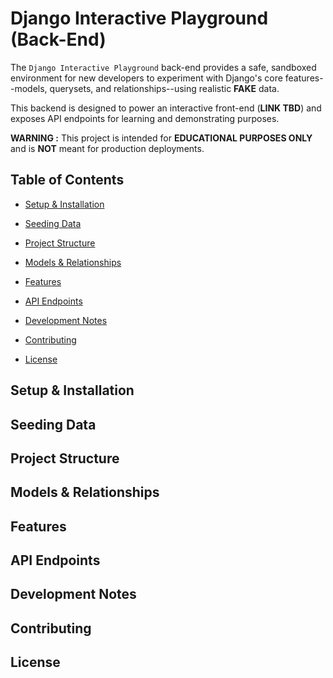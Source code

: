 # Django Interactive Playground (Back-End)

The `Django Interactive Playground` back-end provides a safe, sandboxed environment for new developers to experiment with Django's core features--models, querysets, and relationships--using realistic **FAKE** data.

This backend is designed to power an interactive front-end (**LINK TBD**) and exposes API endpoints for learning and demonstrating purposes.

**WARNING :** This project is intended for **EDUCATIONAL PURPOSES ONLY** and is **NOT** meant for production deployments.

## Table of Contents

- [Setup & Installation](#setup--installation)

- [Seeding Data](#seeding-data)

- [Project Structure](#project-structure)

- [Models & Relationships](#models--relationships)

- [Features](#features)

- [API Endpoints](#api-endpoints)

- [Development Notes](#development-notes)

- [Contributing](#contributing)

- [License](#license)

## Setup & Installation

## Seeding Data

## Project Structure

## Models & Relationships

## Features

## API Endpoints

## Development Notes

## Contributing

## License

